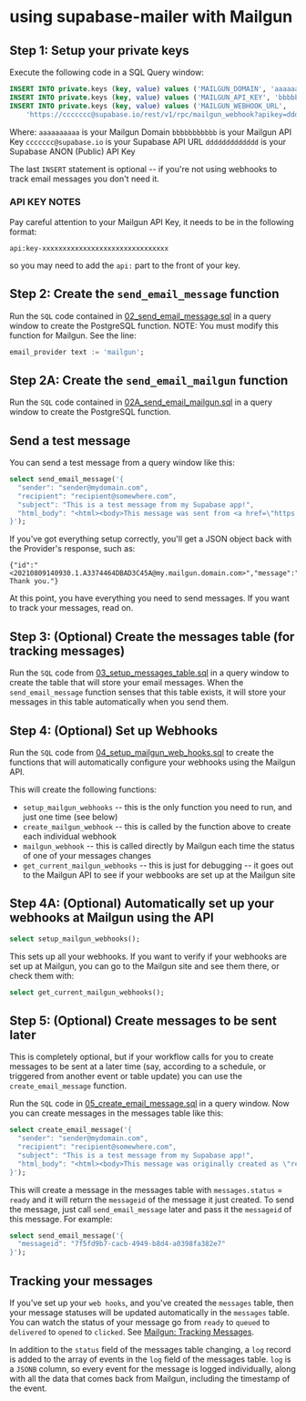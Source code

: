 # using supabase-mailer with Mailgun

## Step 1:  Setup your private keys

Execute the following code in a SQL Query window:

```sql
INSERT INTO private.keys (key, value) values ('MAILGUN_DOMAIN', 'aaaaaaaaaa');
INSERT INTO private.keys (key, value) values ('MAILGUN_API_KEY', 'bbbbbbbbbbb');
INSERT INTO private.keys (key, value) values ('MAILGUN_WEBHOOK_URL', 
    'https://ccccccc@supabase.io/rest/v1/rpc/mailgun_webhook?apikey=ddddddddddddd');
```
Where:
`aaaaaaaaaa` is your Mailgun Domain
`bbbbbbbbbbb` is your Mailgun API Key
`ccccccc@supabase.io` is your Supabase API URL
`ddddddddddddd` is your Supabase ANON (Public) API Key

The last `INSERT` statement is optional -- if you're not using webhooks to track email messages you don't need it.

### API KEY NOTES
Pay careful attention to your Mailgun API Key, it needs to be in the following format:
```
api:key-xxxxxxxxxxxxxxxxxxxxxxxxxxxxxxx
```
so you may need to add the `api:` part to the front of your key.


## Step 2: Create the `send_email_message` function

Run the `SQL` code contained in [02_send_email_message.sql](02_send_email_message.sql) in a query window to create the PostgreSQL function.  NOTE:  You must modify this function for Mailgun.  See the line:
```sql
email_provider text := 'mailgun';
```

## Step 2A: Create the `send_email_mailgun` function
Run the `SQL` code contained in [02A_send_email_mailgun.sql](../02A_send_email_mailgun.sql) in a query window to create the PostgreSQL function. 

## Send a test message

You can send a test message from a query window like this:

```sql
select send_email_message('{
  "sender": "sender@mydomain.com",
  "recipient": "recipient@somewhere.com",
  "subject": "This is a test message from my Supabase app!",
  "html_body": "<html><body>This message was sent from <a href=\"https://postgresql.org\">PostgreSQL</a> using <a href=\"https://supabase.io\">Supabase</a> and <a href=\"https://mailgun.com\">Mailgun</a>.</body></html>"
}');
```
If you've got everything setup correctly, you'll get a JSON object back with the Provider's response, such as:
```
{"id":"<20210809140930.1.A3374464DBAD3C45A@my.mailgun.domain.com>","message":"Queued. Thank you."}
```

At this point, you have everything you need to send messages.  If you want to track your messages, read on.

## Step 3: (Optional) Create the messages table (for tracking messages)

Run the `SQL` code from [03_setup_messages_table.sql](../03_setup_messages_table.sql) in a query window to create the table that will store your email messages.  When the `send_email_message` function senses that this table exists, it will store your messages in this table automatically when you send them.

## Step 4: (Optional) Set up Webhooks

Run the `SQL` code from [04_setup_mailgun_web_hooks.sql](../04_setup_mailgun_web_hooks.sql) to create the functions that will automatically configure your webhooks using the Mailgun API.

This will create the following functions:

- `setup_mailgun_webhooks` -- this is the only function you need to run, and just one time (see below)
- `create_mailgun_webhook` -- this is called by the function above to create each individual webhook
- `mailgun_webhook` -- this is called directly by Mailgun each time the status of one of your messages changes
- `get_current_mailgun_webhooks` -- this is just for debugging -- it goes out to the Mailgun API to see if your webbooks are set up at the Mailgun site

## Step 4A: (Optional) Automatically set up your webhooks at Mailgun using the API
```sql
select setup_mailgun_webhooks();
```

This sets up all your webhooks.  If you want to verify if your webhooks are set up at Mailgun, you can go to the Mailgun site and see them there, or check them with:

```sql
select get_current_mailgun_webhooks();
```

## Step 5: (Optional) Create messages to be sent later

This is completely optional, but if your workflow calls for you to create messages to be sent at a later time (say, according to a schedule, or triggered from another event or table update) you can use the `create_email_message` function.

Run the `SQL` code in [05_create_email_message.sql](../05_create_email_message.sql) in a query window.  Now you can create messages in the messages table like this:

```sql
select create_email_message('{
  "sender": "sender@mydomain.com",
  "recipient": "recipient@somewhere.com",
  "subject": "This is a test message from my Supabase app!",
  "html_body": "<html><body>This message was originally created as \"ready\" in the messages table, then sent later from <a href=\"https://supabase.io\">Supabase</a> using <a href=\"https://mailgun.com\">Mailgun</a>.</body></html>"
}');
```

This will create a message in the messages table with `messages.status` = `ready` and it will return the `messageid` of the message it just created.  To send the message, just call `send_email_message` later and pass it the `messageid` of this message.  For example:

```sql
select send_email_message('{
  "messageid": "7f5fd9b7-cacb-4949-b8d4-a0398fa382e7"
}');
```

## Tracking your messages

If you've set up your `web hooks`, and you've created the `messages` table, then your message statuses will be updated automatically in the `messages` table.   You can watch the status of your message go from `ready` to `queued` to `delivered` to `opened` to `clicked`.  See [Mailgun: Tracking Messages](https://documentation.mailgun.com/en/latest/user_manual.html#tracking-messages).

In addition to the `status` field of the messages table changing, a `log` record is added to the array of events in the `log` field of the messages table.  `log` is a `JSONB` column, so every event for the message is logged individually, along with all the data that comes back from Mailgun, including the timestamp of the event.
